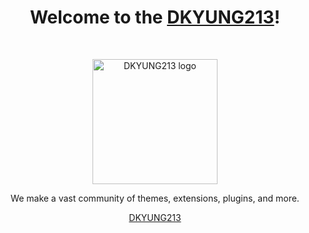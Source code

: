 <h1 align="center">Welcome to the <a href="http://www.dkyung213.kr">DKYUNG213</a>!</h1><br>

<p align="center">
  <a href="https://team.dkyung213.kr/">
    <img src="http://cdn1.dkyung213.kr/profile/logo-transparent.png" alt="DKYUNG213 logo" width="200" height="200">
  </a>
</p>

<p align="center">
  We make a vast community of themes, extensions, plugins, and more.
</p>

<p align="center">
  <a href="http://www.dkyung213.kr">DKYUNG213</a>
</p>

